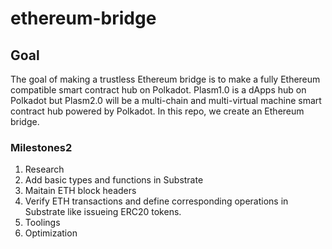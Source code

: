 # ethereum-bridge

## Goal
The goal of making a trustless Ethereum bridge is to make a fully Ethereum compatible smart contract hub on Polkadot. Plasm1.0 is a dApps hub on Polkadot but Plasm2.0 will be a multi-chain and  multi-virtual machine smart contract hub powered by Polkadot. In this repo, we create an Ethereum bridge. 

### Milestones2
1. Research
1. Add basic types and functions in Substrate
1. Maitain ETH block headers
1. Verify ETH transactions and define corresponding operations in Substrate like issueing ERC20 tokens. 
1. Toolings
1. Optimization